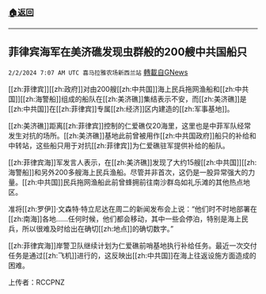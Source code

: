 ###  [:house:返回](README.md)
---


## 菲律宾海军在美济礁发现虫群般的200艘中共国船只
`2/2/2024 7:07 AM UTC 喜马拉雅农场新西兰站` [轉載自GNews](https://gnews.org/articles/2275800)

[[zh:菲律宾]][[zh:政府]]对由200艘[[zh:中共国]]海上民兵拖网渔船和[[zh:中共国]][[zh:海警船]]组成的船队在[[zh:美济礁]]集结表示不安，而[[zh:美济礁]]是[[zh:中共国]]在[[zh:菲律宾]]专属[[zh:经济]]区内建造的[[zh:军事基地]]。

[[zh:美济礁]]距离[[zh:菲律宾]]控制的仁爱礁仅20海里，这里也是中菲军队经常发生对抗的场所。[[zh:美济礁]]基地此前曾被用作[[zh:中共国政府]]船只的补给和中转站，这些船只用于对抗[[zh:菲律宾]]为仁爱礁驻军提供补给的船队。

[[zh:菲律宾海]]军发言人表示，在[[zh:美济礁]]发现了大约15艘[[zh:中共国]][[zh:海警船]]和另外200多艘海上民兵渔船。尽管并非首次，这仍是一股异常强大的力量。[[zh:中共国]]民兵拖网渔船此前曾蜂拥前往南沙群岛如礼乐滩的其他热点地区。

准将[[zh:罗伊]]·文森特·特立尼达在周二的新闻发布会上说：“他们时不时地部署在[[zh:南海]]各地……任何时候，他们都会移动，其中一些会停泊，特别是海上民兵，所以很难及时给出在确切[[zh:地点]]的确切数字。”

[[zh:菲律宾海]]岸警卫队继续计划为仁爱礁前哨基地执行补给任务。最近一次交付任务是通过[[zh:飞机]]进行的，这反映出[[zh:中共国]]在海上往返设施方面造成的困难。

上传者：RCCPNZ
